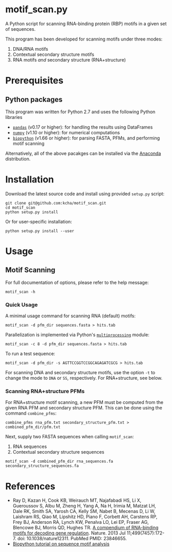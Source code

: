 # motif_scan.py

A Python script for scanning RNA-binding protein (RBP) motifs in a given set of
sequences.

This program has been developed for scanning motifs under three modes:

1. DNA/RNA motifs
1. Contextual secondary structure motifs
1. RNA motifs *and* secondary structure (RNA+structure)

# Prerequisites

## Python packages
This program was written for Python 2.7 and uses the following Python libraries

 - [`pandas`](http://pandas.pydata.org) (v0.17 or higher): for handling the results using DataFrames
 - [`numpy`](http://www.numpy.org/) (v1.10 or higher): for numerical computations
 - [`biopython`](http://biopython.org) (v1.66 or higher): for parsing FASTA, PFMs, and performing motif scanning

Alternatively, all of the above pacakges can be installed via the
[Anaconda](https://www.continuum.io/why-anaconda) distribution.

# Installation

Download the latest source code and install using provided `setup.py` script:

```
git clone git@github.com:kcha/motif_scan.git
cd motif_scan
python setup.py install
```

Or for user-specific installation:
```
python setup.py install --user
```

# Usage

## Motif Scanning

For full documentation of options, please refer to the help message:

```
motif_scan -h
```

### Quick Usage
A minimal usage command for scanning RNA (default) motifs:

```
motif_scan -d pfm_dir sequences.fasta > hits.tab
```

Parallelization is implemented via Python's [`multiprocessing`](https://docs.python.org/2/library/multiprocessing.html) module:
```
motif_scan -c 8 -d pfm_dir sequences.fasta > hits.tab
```

To run a test sequence:

```
motif_scan -d pfm_dir -s AGTTCCGGTCCGGCAGAGATCGCG > hits.tab
```

For scanning DNA and secondary structure motifs, use the option `-t` to change
the mode to `DNA` or `SS`, respectively. For RNA+structure, see below.

### Scanning RNA+structure PFMs

For RNA+structure motif scanning, a new PFM must
be computed from the given RNA PFM and secondary structure PFM. This can
be done using the command `combine_pfms`:

```
combine_pfms rna_pfm.txt secondary_structure_pfm.txt > combined_pfm_dir/pfm.txt
```

Next, supply two FASTA sequences when calling `motif_scan`:

1. RNA sequences
1. Contextual secondary structure sequences

```
motif_scan -d combined_pfm_dir rna_sequences.fa secondary_structure_sequences.fa
```

# References

 - Ray D, Kazan H, Cook KB, Weirauch MT, Najafabadi HS, Li X, Gueroussov S, Albu
   M, Zheng H, Yang A, Na H, Irimia M, Matzat LH, Dale RK, Smith SA, Yarosh CA,
   Kelly SM, Nabet B, Mecenas D, Li W, Laishram RS, Qiao M, Lipshitz HD, Piano
   F, Corbett AH, Carstens RP, Frey BJ, Anderson RA, Lynch KW, Penalva LO, Lei
   EP, Fraser AG, Blencowe BJ, Morris QD, Hughes TR. [A compendium of RNA-binding
   motifs for decoding gene
   regulation](http://www.nature.com/nature/journal/v499/n7457/full/nature12311.html). Nature. 2013 Jul 11;499(7457):172-7.
   doi: 10.1038/nature12311. PubMed PMID: 23846655.
 - [Biopython tutorial on sequence motif analysis](http://biopython.org/DIST/docs/tutorial/Tutorial.html#htoc213)
